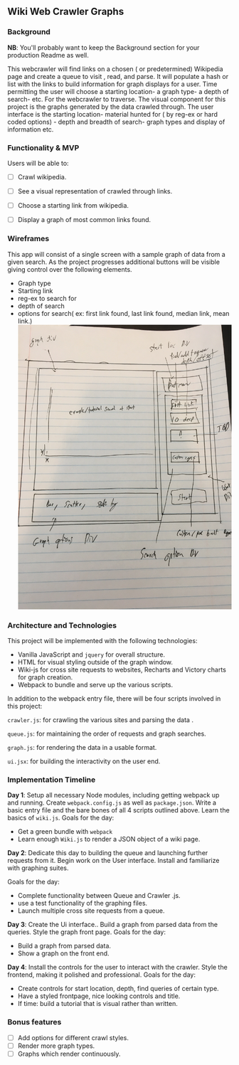 ## Wiki Web Crawler Graphs

### Background

**NB**: You'll probably want to keep the Background section for your production Readme as well.  

This webcrawler will find links on a chosen ( or predetermined) Wikipedia page and create a queue to visit , read, and parse. It will populate a hash or list with the links to build information for graph displays for a user. Time permitting the user will choose a starting location- a graph type- a depth of search- etc. For the webcrawler to traverse. The visual component for this project is the graphs generated by the data crawled through. The user interface is the starting location- material hunted for ( by reg-ex or hard coded options) - depth and breadth of search- graph types and display of information etc.

### Functionality & MVP  

Users will be able to:

- [ ] Crawl wikipedia.
- [ ] See a visual representation of crawled through links.
- [ ] Choose a starting link from wikipedia.
- [ ] Display a graph of most common links found.


### Wireframes

This app will consist of a single screen with a sample graph of data from a given search. As the project progresses additional buttons will be visible giving control over the following elements.
- Graph type
- Starting link
- reg-ex to search for
- depth of search
- options for search( ex: first link found, last link found, median link, mean link.)
![wireframe](https://github.com/Mordecailloyd/crawler/blob/master/image1.JPG)

### Architecture and Technologies

This project will be implemented with the following technologies:

- Vanilla JavaScript and `jquery` for overall structure.
- HTML for visual styling outside of the graph window.
- Wiki-js for cross site requests to websites, Recharts and Victory charts for graph creation.
- Webpack to bundle and serve up the various scripts.

In addition to the webpack entry file, there will be four scripts involved in this project:

`crawler.js`: for crawling the various sites and parsing the data .

`queue.js`: for maintaining the order of requests and graph searches.

`graph.js`: for rendering the data in a usable format.

`ui.jsx`: for building the interactivity on the user end.

### Implementation Timeline

**Day 1**: Setup all necessary Node modules, including getting webpack up and running. Create `webpack.config.js` as well as `package.json`.  Write a basic entry file and the bare bones of all 4 scripts outlined above.  Learn the basics of `wiki.js`.  Goals for the day:

- Get a green bundle with `webpack`
- Learn enough `Wiki.js` to render a JSON object of a wiki page.

**Day 2**: Dedicate this day to building the queue and launching further requests from it. Begin work on the User interface. Install and familiarize with graphing suites.

  Goals for the day:

- Complete functionality between Queue and Crawler .js.
- use a test functionality of the graphing files.
- Launch multiple cross site requests from a queue.

**Day 3**: Create the Ui interface..  Build a graph from parsed data from the queries. Style the graph front page.
 Goals for the day:

- Build a graph from parsed data.
- Show a graph on the front end.


**Day 4**: Install the controls for the user to interact with the crawler.  Style the frontend, making it polished and professional.  Goals for the day:

- Create controls for start location, depth, find queries of certain type.
- Have a styled frontpage, nice looking controls and title.
- If time: build a tutorial that is visual rather than written.


### Bonus features


- [ ] Add options for different crawl styles.
- [ ] Render more graph types.
- [ ] Graphs which render continuously.

